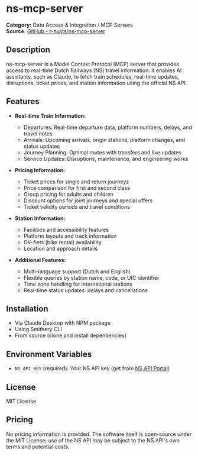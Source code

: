 # ns-mcp-server

**Category:** Data Access & Integration / MCP Servers  
**Source:** [GitHub - r-huijts/ns-mcp-server](https://github.com/r-huijts/ns-mcp-server)

## Description
ns-mcp-server is a Model Context Protocol (MCP) server that provides access to real-time Dutch Railways (NS) travel information. It enables AI assistants, such as Claude, to fetch train schedules, real-time updates, disruptions, ticket prices, and station information using the official NS API.

## Features
- **Real-time Train Information:**
  - Departures: Real-time departure data, platform numbers, delays, and travel notes
  - Arrivals: Upcoming arrivals, origin stations, platform changes, and status updates
  - Journey Planning: Optimal routes with transfers and live updates
  - Service Updates: Disruptions, maintenance, and engineering works

- **Pricing Information:**
  - Ticket prices for single and return journeys
  - Price comparison for first and second class
  - Group pricing for adults and children
  - Discount options for joint journeys and special offers
  - Ticket validity periods and travel conditions

- **Station Information:**
  - Facilities and accessibility features
  - Platform layouts and track information
  - OV-fiets (bike rental) availability
  - Location and approach details

- **Additional Features:**
  - Multi-language support (Dutch and English)
  - Flexible queries by station name, code, or UIC identifier
  - Time zone handling for international stations
  - Real-time status updates: delays and cancellations

## Installation
- Via Claude Desktop with NPM package
- Using Smithery CLI
- From source (clone and install dependencies)

## Environment Variables
- `NS_API_KEY` (required): Your NS API key (get from [NS API Portal](https://apiportal.ns.nl/product#product=NsApp))

## License
MIT License

## Pricing
No pricing information is provided. The software itself is open-source under the MIT License; use of the NS API may be subject to the NS API's own terms and potential costs.